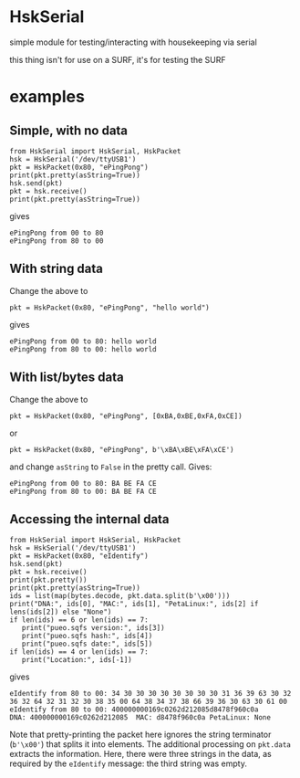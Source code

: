 # HskSerial

simple module for testing/interacting with housekeeping via serial

this thing isn't for use on a SURF, it's for testing the SURF

# examples

## Simple, with no data

```
from HskSerial import HskSerial, HskPacket
hsk = HskSerial('/dev/ttyUSB1')
pkt = HskPacket(0x80, "ePingPong")
print(pkt.pretty(asString=True))
hsk.send(pkt)
pkt = hsk.receive()
print(pkt.pretty(asString=True))
```
gives
```
ePingPong from 00 to 80
ePingPong from 80 to 00
```

## With string data

Change the above to
```
pkt = HskPacket(0x80, "ePingPong", "hello world")
```
gives
```
ePingPong from 00 to 80: hello world
ePingPong from 80 to 00: hello world
```

## With list/bytes data

Change the above to
```
pkt = HskPacket(0x80, "ePingPong", [0xBA,0xBE,0xFA,0xCE])
```
or
```
pkt = HskPacket(0x80, "ePingPong", b'\xBA\xBE\xFA\xCE')
```
and change ``asString`` to ``False`` in the pretty call. Gives:
```
ePingPong from 00 to 80: BA BE FA CE
ePingPong from 80 to 00: BA BE FA CE
```

## Accessing the internal data

```
from HskSerial import HskSerial, HskPacket
hsk = HskSerial('/dev/ttyUSB1')
pkt = HskPacket(0x80, "eIdentify")
hsk.send(pkt)
pkt = hsk.receive()
print(pkt.pretty())
print(pkt.pretty(asString=True))
ids = list(map(bytes.decode, pkt.data.split(b'\x00')))
print("DNA:", ids[0], "MAC:", ids[1], "PetaLinux:", ids[2] if lens(ids[2]) else "None")
if len(ids) == 6 or len(ids) == 7:
   print("pueo.sqfs version:", ids[3])
   print("pueo.sqfs hash:", ids[4])
   print("pueo.sqfs date:", ids[5])
if len(ids) == 4 or len(ids) == 7:
   print("Location:", ids[-1])
```
gives
```
eIdentify from 80 to 00: 34 30 30 30 30 30 30 30 30 31 36 39 63 30 32 36 32 64 32 31 32 30 38 35 00 64 38 34 37 38 66 39 36 30 63 30 61 00
eIdentify from 80 to 00: 400000000169c0262d212085d8478f960c0a
DNA: 400000000169c0262d212085  MAC: d8478f960c0a PetaLinux: None
```
Note that pretty-printing the packet here ignores the string terminator
(``b'\x00'``) that splits it into elements. The additional processing
on ``pkt.data`` extracts the information. Here, there were three
strings in the data, as required by the ``eIdentify`` message: the third
string was empty.